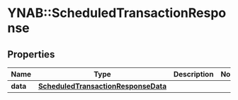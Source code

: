 # YNAB::ScheduledTransactionResponse

## Properties

| Name | Type | Description | Notes |
| ---- | ---- | ----------- | ----- |
| **data** | [**ScheduledTransactionResponseData**](ScheduledTransactionResponseData.md) |  |  |

